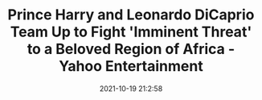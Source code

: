 ---
"title": "Prince Harry and Leonardo DiCaprio Team Up to Fight 'Imminent Threat' to a Beloved Region of Africa - Yahoo Entertainment"
"date": "2021-10-19 21:2:58"
"feed_name": "GOOGLENEWSDRILLING"
"feed_website": "https://news.google.com/search?q=drilling%2Bincident&hl=en-US&gl=US&ceid=US:en"
"feed_rss": "https://news.google.com/rss/search?q=drilling%2Bincident&hl=en-US&gl=US&ceid=US:en"
"link": "https://www.yahoo.com/entertainment/prince-harry-leonardo-dicaprio-team-210258326.html"
"source": "{'href': 'https://www.yahoo.com', 'title': 'Yahoo Entertainment'}"
"file": "_posts/2021-1-1-e8c852b46f733586bfde990a9da490bc07a10530.md"
"accident": "0"
"drilling": "0"
"dead": "0"
"injured": "0"
"arrested": "0"
"place": "unknown place"
"where": "unknown site"
"causes": "unknown"
"place_uri": "unknown place"
---